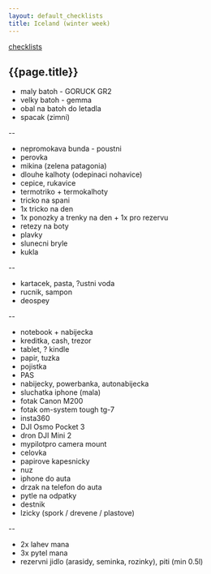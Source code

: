```yaml
---
layout: default_checklists
title: Iceland (winter week)
---
```


[checklists](.)

## {{page.title}}

- maly batoh - GORUCK GR2
- velky batoh - gemma
- obal na batoh do letadla
- spacak (zimni)

--

- nepromokava bunda - poustni
- perovka
- mikina (zelena patagonia)
- dlouhe kalhoty (odepinaci nohavice)
- cepice, rukavice
- termotriko + termokalhoty
- tricko na spani
- 1x tricko na den
- 1x ponozky a trenky na den + 1x pro rezervu
- retezy na boty
- plavky
- slunecni bryle
- kukla

--

- kartacek, pasta, ?ustni voda
- rucnik, sampon
- deospey

--

- notebook + nabijecka
- kreditka, cash, trezor
- tablet, ? kindle
- papir, tuzka
- pojistka
- PAS
- nabijecky, powerbanka, autonabijecka
- sluchatka iphone (mala)
- fotak Canon M200
- fotak om-system tough tg-7
- insta360
- DJI Osmo Pocket 3
- dron DJI Mini 2
- mypilotpro camera mount
- celovka
- papirove kapesnicky
- nuz
- iphone do auta
- drzak na telefon do auta
- pytle na odpatky
- destnik
- lzicky (spork / drevene / plastove)

--

- 2x lahev mana
- 3x pytel mana
- rezervni jidlo (arasidy, seminka, rozinky), piti (min 0.5l)
